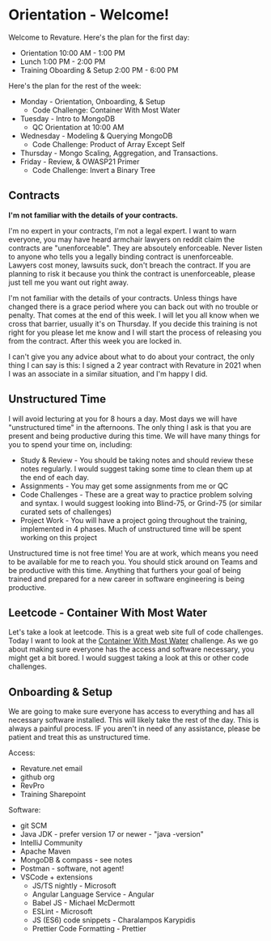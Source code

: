 # Orientation - Welcome!
Welcome to Revature. Here's the plan for the first day:

 - Orientation 10:00 AM - 1:00 PM
 - Lunch 1:00 PM - 2:00 PM
 - Training Oboarding & Setup 2:00 PM - 6:00 PM

Here's the plan for the rest of the week:
 - Monday - Orientation, Onboarding, & Setup
   - Code Challenge: Container With Most Water
 - Tuesday - Intro to MongoDB
   - QC Orientation at 10:00 AM
 - Wednesday - Modeling & Querying MongoDB
   - Code Challenge: Product of Array Except Self
 - Thursday - Mongo Scaling, Aggregation, and Transactions.
 - Friday - Review, & OWASP21 Primer
   - Code Challenge: Invert a Binary Tree

## Contracts
**I'm not familiar with the details of your contracts.**

I'm no expert in your contracts, I'm not a legal expert. I want to warn everyone, you may have heard armchair lawyers on reddit claim the contracts are "unenforceable". They are absoutely enforceable. Never listen to anyone who tells you a legally binding contract is unenforceable. Lawyers cost money, lawsuits suck, don't breach the contract. If you are planning to risk it because you think the contract is unenforceable, please just tell me you want out right away. 

I'm not familiar with the details of your contracts. Unless things have changed there is a grace period where you can back out with no trouble or penalty. That comes at the end of this week. I will let you all know when we cross that barrier, usually it's on Thursday. If you decide this training is not right for you please let me know and I will start the process of releasing you from the contract. After this week you are locked in.

I can't give you any advice about what to do about your contract, the only thing I can say is this: I signed a 2 year contract with Revature in 2021 when I was an associate in a similar situation, and I'm happy I did.

## Unstructured Time
I will avoid lecturing at you for 8 hours a day. Most days we will have "unstructured time" in the afternoons. The only thing I ask is that you are present and being productive during this time. We will have many things for you to spend your time on, including:
 - Study & Review - You should be taking notes and should review these notes regularly. I would suggest taking some time to clean them up at the end of each day.
 - Assignments - You may get some assignments from me or QC
 - Code Challenges - These are a great way to practice problem solving and syntax. I would suggest looking into Blind-75, or Grind-75 (or similar curated sets of challenges)
 - Project Work - You will have a project going throughout the training, implemented in 4 phases. Much of unstructured time will be spent working on this project

Unstructured time is not free time! You are at work, which means you need to be available for me to reach you. You should stick around on Teams and be productive with this time. Anything that furthers your goal of being trained and prepared for a new career in software engineering is being productive. 


## Leetcode - Container With Most Water
Let's take a look at leetcode. This is a great web site full of code challenges. Today I want to look at the [Container With Most Water](https://leetcode.com/problems/container-with-most-water/) challenge. As we go about making sure everyone has the access and software necessary, you might get a bit bored. I would suggest taking a look at this or other code challenges.

## Onboarding & Setup
We are going to make sure everyone has access to everything and has all necessary software installed. This will likely take the rest of the day. This is always a painful process. IF you aren't in need of any assistance, please be patient and treat this as unstructured time.

Access:
 - Revature.net email
 - github org
 - RevPro
 - Training Sharepoint

Software:
 - git SCM
 - Java JDK - prefer version 17 or newer - "java -version"
 - IntelliJ Community
 - Apache Maven
 - MongoDB & compass - see notes
 - Postman - software, not agent!
 - VSCode + extensions
   - JS/TS nightly - Microsoft
   - Angular Language Service - Angular
   - Babel JS - Michael McDermott
   - ESLint - Microsoft
   - JS (ES6) code snippets - Charalampos Karypidis
   - Prettier Code Formatting - Prettier

